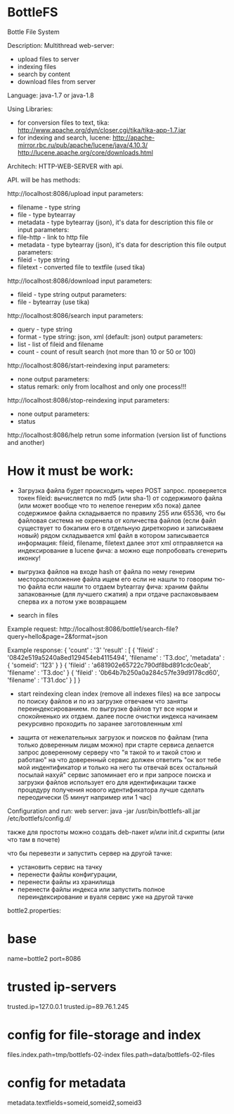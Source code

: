 # BottleFS
Bottle File System

Description:
Multithread web-server:
  - upload files to server
  - indexing files
  - search by content
  - download files from server

Language:
java-1.7 or java-1.8

Using Libraries:
- for conversion files to text, tika:
    http://www.apache.org/dyn/closer.cgi/tika/tika-app-1.7.jar
- for indexing and search, lucene:
    http://apache-mirror.rbc.ru/pub/apache/lucene/java/4.10.3/
    http://lucene.apache.org/core/downloads.html


Architech:
HTTP-WEB-SERVER with api.

API. will be has methods:

http://localhost:8086/upload
input parameters:
* filename - type string
* file - type bytearray
* metadata - type bytearray (json), it's data for description this file
or input parameters:
* file-http - link to http file
* metadata - type bytearray (json), it's data for description this file
output parameters:
* fileid - type string
* filetext - converted file to textfile (used tika)

http://localhost:8086/download
input parameters:
* fileid - type string
output parameters:
* file - bytearray (use tika)

http://localhost:8086/search
input parameters:
* query - type string
* format - type string: json, xml (default: json)
output parameters:
* list - list of fileid and filename
* count - count of result search (not more than 10 or 50 or 100)

http://localhost:8086/start-reindexing
input parameters:
* none
output parameters:
* status
remark: only from localhost and only one process!!!

http://localhost:8086/stop-reindexing
input parameters:
* none
output parameters:
* status

http://localhost:8086/help
retrun some information (version list of functions and another)


# How it must be work:

- Загрузка файла будет происходить через POST запрос.
проверяется токен
fileid: вычисляется по md5 (или sha-1) от содержимого файла (или может вообще что то нелепое генерим хбз пока)
далее содержимое файла складывается по правилу 255 или 65536, что бы файловая система не охренела от количества файлов
(если файл существует то бэкапим его в отдельную диреткорию и записываем новый)
рядом складывается xml файл в котором записывается информация: fileid, filename, filetext
далее этот xml отправляется на индексирование в lucene
фича: а можно еще попробовать сгенерить иконку!

- выгрузка файлов
на входе hash от файла по нему генерим месторасположение файла
ищем его если не нашли то говорим тю-тю файла если нашли то отдаем bytearray
фича: храним файлы запакованные (для лучшего сжатия) а при отдаче распаковываем сперва их а потом уже возвращаем

- search in files

Example request:
http://localhost:8086/bottle1/search-file?query=hello&page=2&format=json

Example response:
{
	'count' : '3'
	'result' : [
		{
			'fileid' : '0842e519a5240a8ed129454eb4115494', 'filename' : 'ТЗ.doc', 'metadata' : {
				'someid': '123'
			}
		}
		{ 'fileid' : 'a681902e65722c790df8bd891cdc0eab', 'filename' : 'ТЗ.doc' }
		{ 'fileid' : '0b64b7b250a0a284c57fe39d9178cd60', 'filename' : 'ТЗ1.doc' }
	]
}

- start reindexing
clean index (remove all indexes files)
на все запросы по поиску файлов и по из загрузке отвечаем что заняты переиндексированием.
по выгрузке файлов тут все норм и спокойненько их отдаем.
далее после очистки индекса начинаем рекурсивно проходить по заранее заготовленным xml

- защита от нежелательных загрузок и поисков по файлам (типа только доверенным лицам можно)
при старте сервиса делается запрос доверенному серверу что "я такой то и такой стою и работаю"
на что доверенный сервис должен ответить "ок вот тебе мой индентификатор и только на него ты отвечай всех остальный посылай нахуй"
сервис запоминает его и при запросе поиска и загрузки файлов использует его для идентификации
также процедуру получения нового идентификатора лучше сделать переодически (5 минут например или 1 час)

Configuration and run:
web server:
java -jar /usr/bin/bottlefs-all.jar /etc/bottlefs/config.d/


также для простоты можно создать deb-пакет и/или init.d скрипты (или что там в почете)

что бы перевезти и запустить сервер на другой тачке:
 - установить сервис на тачку
 - перенести файлы конфигурации,
 - перенести файлы из хранилища
 - перенести файлы индекса или запустить полное переиндексирование
и вуаля сервис уже на другой тачке

bottle2.properties:
  # base 
  name=bottle2
  port=8086

  # trusted ip-servers
  trusted.ip=127.0.0.1
  trusted.ip=89.76.1.245

  # config for file-storage and index
  files.index.path=tmp/bottlefs-02-index
  files.path=data/bottlefs-02-files

  # config for metadata
  metadata.textfields=someid,someid2,someid3